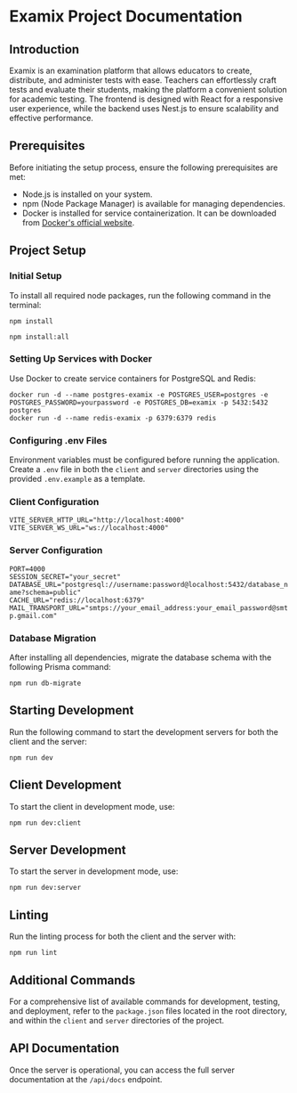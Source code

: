 Examix Project Documentation
============================

Introduction
------------

Examix is an examination platform that allows educators to create, distribute, and administer tests with ease. Teachers can effortlessly craft tests and evaluate their students, making the platform a convenient solution for academic testing. The frontend is designed with React for a responsive user experience, while the backend uses Nest.js to ensure scalability and effective performance.

Prerequisites
-------------

Before initiating the setup process, ensure the following prerequisites are met:

*   Node.js is installed on your system.
*   npm (Node Package Manager) is available for managing dependencies.
*   Docker is installed for service containerization. It can be downloaded from [Docker's official website](https://www.docker.com/get-started).

Project Setup
-------------

### Initial Setup

To install all required node packages, run the following command in the terminal:

`npm install`

`npm install:all`

### Setting Up Services with Docker

Use Docker to create service containers for PostgreSQL and Redis:

`docker run -d --name postgres-examix -e POSTGRES_USER=postgres -e POSTGRES_PASSWORD=yourpassword -e POSTGRES_DB=examix -p 5432:5432 postgres`  
`docker run -d --name redis-examix -p 6379:6379 redis`

### Configuring .env Files

Environment variables must be configured before running the application. Create a `.env` file in both the `client` and `server` directories using the provided `.env.example` as a template.

### Client Configuration

`VITE_SERVER_HTTP_URL="http://localhost:4000"`  
`VITE_SERVER_WS_URL="ws://localhost:4000"`

### Server Configuration

`PORT=4000`  
`SESSION_SECRET="your_secret"`  
`DATABASE_URL="postgresql://username:password@localhost:5432/database_name?schema=public"`  
`CACHE_URL="redis://localhost:6379"`  
`MAIL_TRANSPORT_URL="smtps://your_email_address:your_email_password@smtp.gmail.com"`

### Database Migration

After installing all dependencies, migrate the database schema with the following Prisma command:

`npm run db-migrate`

Starting Development
--------------------

Run the following command to start the development servers for both the client and the server:

`npm run dev`

Client Development
------------------

To start the client in development mode, use:

`npm run dev:client`

Server Development
------------------

To start the server in development mode, use:

`npm run dev:server`

Linting
-------

Run the linting process for both the client and the server with:

`npm run lint`

Additional Commands
-------------------

For a comprehensive list of available commands for development, testing, and deployment, refer to the `package.json` files located in the root directory, and within the `client` and `server` directories of the project.

API Documentation
-----------------

Once the server is operational, you can access the full server documentation at the `/api/docs` endpoint.
